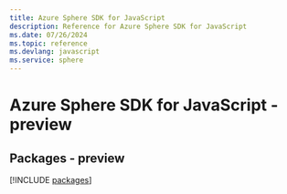 ```yaml
---
title: Azure Sphere SDK for JavaScript
description: Reference for Azure Sphere SDK for JavaScript
ms.date: 07/26/2024
ms.topic: reference
ms.devlang: javascript
ms.service: sphere
---
```

# Azure Sphere SDK for JavaScript - preview
## Packages - preview
[!INCLUDE [packages](sphere-index.md)]